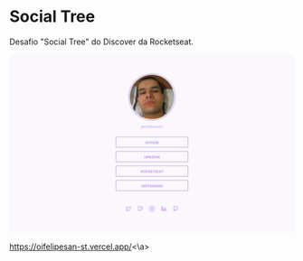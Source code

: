 # Social Tree

Desafio "Social Tree" do Discover da Rocketseat.

![Desafio "Social Tree"](https://github.com/oifelipesan/Social-Tree/blob/main/assets/images/social-tree.png)

<a href="https://oifelipesan-st.vercel.app/">https://oifelipesan-st.vercel.app/<\a>